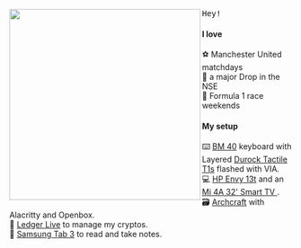<img align="left" width="340" src="https://i.ibb.co/xmsKRTs/motherhubbertocat-removebg-preview.png"> <samp> Hey! <br>

#### I love
  :soccer: Manchester United matchdays<br>
  :money_with_wings: a major Drop in the NSE<br>
  :car: Formula 1 race weekends<br>
    
#### My setup
  :keyboard: [BM 40](https://kprepublic.com/products/bm40-rgb-40-hot-swap-custom-mechanical-keyboard-pcb-qmk-underglow-type-c-planck) keyboard with Layered [Durock Tactile T1s](https://rectangles.store/collections/switches/products/durock-t1) flashed with VIA.<br>
  :computer: [HP Envy 13t](https://www.amazon.in/HP-13-3-inch-Windows-Graphics-13-aq1020TX/dp/B08HMMYY6J) and an [Mi 4A 32' Smart TV ](https://www.mi.com/in/mi-led-tv-4a-pro-32/).<br>
  :card_file_box: [Archcraft](https://archcraft.io/) with Alacritty and Openbox.<br>
  :calling: [Ledger Live](https://amazingmarvin.com/) to manage my cryptos.<br>
  :notebook_with_decorative_cover: [Samsung Tab 3](https://www.flipkart.com/samsung-galaxy-tab-3-t211-tablet/p/itmdmmkxhzncxzvm) to read and take notes.<br/>  

